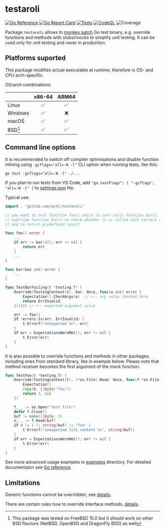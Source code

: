 # testaroli

[![Go Reference](https://pkg.go.dev/badge/github.com/qrdl/testaroli.svg)](https://pkg.go.dev/github.com/qrdl/testaroli)
[![Go Report Card](https://goreportcard.com/badge/github.com/qrdl/testaroli)](https://goreportcard.com/report/github.com/qrdl/testaroli)
[![Tests](https://github.com/qrdl/testaroli/actions/workflows/go.yml/badge.svg)](https://github.com/qrdl/testaroli/actions/workflows/go.yml)
[![CodeQL](https://github.com/qrdl/testaroli/workflows/CodeQL/badge.svg)](https://github.com/qrdl/testaroli/actions/workflows/github-code-scanning/codeql)
![Coverage](https://gist.githubusercontent.com/qrdl/5bfca1854a183da5294ad00cb41ace31/raw/coverage.svg)

Package `testaroli` allows to [monkey patch](https://en.wikipedia.org/wiki/Monkey_patch) Go test binary, e.g. override functions and methods with stubs/mocks to simplify unit testing.
It can be used only for unit testing and never in production.

## Platforms suported

This package modifies actual executable at runtime, therefore is OS- and CPU arch-specific.

OS/arch combinations:

|         | x86-64 | ARM64 |
|---------|:------:|:-----:|
| Linux   | ✅     | ✅    |
| Windows | ✅     | ❌    |
| macOS   | ✅     | ✅    |
| BSD[^1] | ✅     | ✅    |

[^1]: This package was tested on FreeBSD 15.0 but it should work on other BSD flavours (NetBSD, OpenBSD and DragonFly BSD) as well

## Command line options

It is recommended to switch off compiler optimisations and disable function inlining using `-gcflags="all=-N -l"` CLI option when running tests, like this:

`go test -gcflags="all=-N -l" ./...`

If you plan to run tests from VS Code, add `"go.testFlags": [ "-gcflags", "all=-N -l" ]` to [settings.json](https://code.visualstudio.com/docs/getstarted/settings#_settings-json-file) file.

Typical use:
```go
import . "github.com/qrdl/testaroli"

// you want to test function foo() which in turn calls function bar(), so you
// override function bar() to check whether it is called with correct argument
// and to return predefined result

func foo() error {
    ...
    if err := bar(42); err != nil {
        return err
    }
    ...
}

func bar(baz int) error {
    ...
}

func TestBarFailing(t *testing.T) {
    Override(TestingContext(t), bar, Once, func(a int) error {
        Expectation().CheckArgs(a)  // <-- arg value checked here
        return ErrInvalid
    })(42) // <-- expected argument value

    err := foo()
    if !errors.Is(err, ErrInvalid) {
        t.Errorf("unexpected %v", err)
    }
    if err = ExpectationsWereMet(); err != nil {
        t.Error(err)
    }
}
```

It is also possible to override functions and methods in other packages, including ones
from standard library, like in example below. Please note that method receiver becomes the
first argument of the mock function.

```go
func TestFoo(t *testing.T) {
    Override(TestingContext(t), (*os.File).Read, Once, func(f *os.File, b []byte) (n int, err error) {
        Expectation()
        copy(b, []byte("foo"))
        return 3, nil
    })

    f, _ := os.Open("test.file")
    defer f.Close()
    buf := make([]byte, 3)
    n, _ := f.Read(buf)
    if n != 3 || string(buf) != "foo" {
        t.Errorf("unexpected file content %s", string(buf))
    }
    if err = ExpectationsWereMet(); err != nil {
        t.Error(err)
    }
}
```
See more advanced usage examples in [examples](../examples) directory. For detailed documentaion see [Go reference](https://pkg.go.dev/github.com/qrdl/testaroli).

## Limitations

Generic functions cannot be overridden, see [details](generics.md).

There are certain rules how to override interface methods, [details](interfaces.md).
